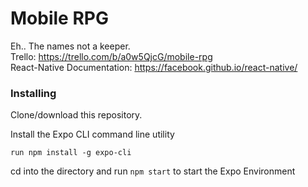 # Mobile RPG

Eh.. The names not a keeper.
<br>
Trello: https://trello.com/b/a0w5QjcG/mobile-rpg
<br>
React-Native Documentation: https://facebook.github.io/react-native/

### Installing

Clone/download this repository.

Install the Expo CLI command line utility

```
run npm install -g expo-cli
```

cd into the directory and run ```npm start``` to start the Expo Environment
